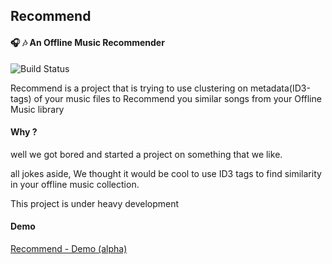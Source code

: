 ## Recommend

#### :headphones: :notes: An Offline Music Recommender

![Build Status](https://travis-ci.org/ProjectRecommend/Recommend.svg?branch=master)


Recommend is a project that is trying to use clustering on metadata(ID3-tags)
of your music files to Recommend you similar songs from your Offline Music library

#### Why ?

well we got bored and started a project on something that we like.

all jokes aside, We thought it would be cool to use ID3 tags to find similarity
in your offline music collection.

This project is under heavy development

#### Demo

[Recommend - Demo (alpha)](https://www.youtube.com/watch?v=xF9p5lDcmi4)
